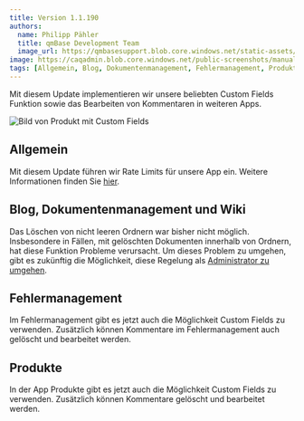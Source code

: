 ```yaml
---
title: Version 1.1.190
authors:
  name: Philipp Pähler
  title: qmBase Development Team
  image_url: https://qmbasesupport.blob.core.windows.net/static-assets/img/persons/paehler_round.png
image: https://caqadmin.blob.core.windows.net/public-screenshots/manual-screenshots/Screenshot2023-05-16-product-custom-fields.png
tags: [Allgemein, Blog, Dokumentenmanagement, Fehlermanagement, Produkte, Wiki]
---
```


Mit diesem Update implementieren wir unsere beliebten Custom Fields Funktion sowie das Bearbeiten von Kommentaren in weiteren Apps.

![Bild von Produkt mit Custom Fields](https://caqadmin.blob.core.windows.net/public-screenshots/manual-screenshots/Screenshot2023-05-16-product-custom-fields.png)

<!--truncate-->

## Allgemein

Mit diesem Update führen wir Rate Limits für unsere App ein. Weitere Informationen finden Sie [hier](/docs/technical/rate-limit).

## Blog, Dokumentenmanagement und Wiki

Das Löschen von nicht leeren Ordnern war bisher nicht möglich. Insbesondere in Fällen, mit gelöschten Dokumenten innerhalb von Ordnern, hat diese Funktion Probleme verursacht.
Um dieses Problem zu umgehen, gibt es zukünftig die Möglichkeit, diese Regelung als [Administrator zu umgehen](/docs/apps/article-shared#löschen-von-ordnern).

## Fehlermanagement

Im Fehlermanagement gibt es jetzt auch die Möglichkeit Custom Fields zu verwenden. Zusätzlich können Kommentare im Fehlermanagement auch gelöscht und bearbeitet werden.

## Produkte

In der App Produkte gibt es jetzt auch die Möglichkeit Custom Fields zu verwenden. Zusätzlich können Kommentare gelöscht und bearbeitet werden.
